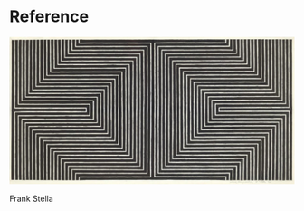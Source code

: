 # Reference

![](https://raw.githubusercontent.com/n3xta/image-hosting/main/img/202411051750193.png)

Frank Stella
